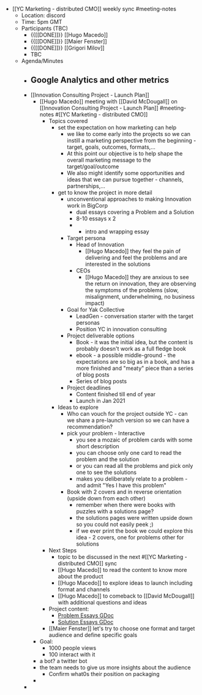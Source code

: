 - [[YC Marketing - distributed CMO]] weekly sync #meeting-notes
    - Location: discord 
    - Time: 5pm GMT 
    - Participants (TBC)
        - {{[[DONE]]}} [[Hugo Macedo]] 
        - {{[[DONE]]}} [[Maier Fenster]]
        - {{[[DONE]]}} [[Grigori Milov]]
        - TBC
    - Agenda/Minutes
        - Google Analytics and other metrics
            - 
        - [[Innovation Consulting Project - Launch Plan]]
            - [[Hugo Macedo]] meeting with [[David McDougall]] on [[Innovation Consulting Project - Launch Plan]] #meeting-notes #[[YC Marketing - distributed CMO]]
                - Topics covered
                    - set the expectation on how marketing can help
                        - we like to come early into the projects so we can instill a marketing perspective from the beginning - target, goals, outcomes, formats,...
                        - At this point our objective is to help shape the overall marketing message to the target/goal/outcome 
                        - We also might identify some opportunities and ideas that we can pursue together - channels, partnerships,...
                    - get to know the project in more detail
                        - unconventional approaches to making Innovation work in BigCorp
                            - dual essays covering a Problem and a Solution
                            - 8-10 essays x 2 
                            - + intro and wrapping essay
                        - Target persona 
                            - Head of Innovation
                                - [[Hugo Macedo]]  they feel the pain of delivering and feel the problems and are interested in the solutions
                            - CEOs
                                - [[Hugo Macedo]]  they are anxious to see the return on innovation, they are observing the symptoms of the problems (slow, misalignment, underwhelming, no business impact)
                        - Goal for Yak Collective 
                            - LeadGen - conversation starter with the target personas
                            - Position YC in innovation consulting
                        - Project deliverable options
                            - Book - it was the initial idea, but the content is probably doesn't work as a full fledge book
                            - ebook - a possible middle-ground - the expectations are so big as in a book,  and has a more finished and "meaty" piece than a series of blog posts
                            - Series of blog posts
                        - Project deadlines
                            - Content finished till end of year
                            - Launch in Jan 2021
                    - Ideas to explore
                        - Who can vouch for the project outside YC - can we share a pre-launch version so we can have a recommendation?
                        - pick your problem - Interactive 
                            - you see a mozaic of problem cards with some short description 
                            - you can choose only one card to read the problem and the solution
                            - or you can read all the problems and pick only one to see the solutions
                            - makes you deliberately relate to a problem - and admit "Yes I have this problem"
                        - Book with 2 covers and in reverse orientation (upside down from each other)
                            - remember when there were books with puzzles with a solutions page?
                            - the solutions pages were written upside down so you could not easily peek ;) 
                            - if we ever print the book we could explore this idea - 2 covers, one for problems other for solutions
                - Next Steps
                    - topic to be discussed in the next #[[YC Marketing - distributed CMO]] sync
                    - [[Hugo Macedo]] to read the content to know more about the product
                    - [[Hugo Macedo]] to explore ideas to launch including format and channels
                    - [[Hugo Macedo]] to comeback to [[David McDougall]] with additional questions and ideas
                - Project content:
                    - [Problem Essays GDoc](https://docs.google.com/document/d/1HtM1xP17PyqpLNxKWWMN5V6ixVGZaNAC-hn-ekVJbNk/)
                    - [Solution Essays GDoc](https://docs.google.com/document/d/1P63zQhOpJqZjC3L0gRo4v-WWtI2hfFGf6CpE7RnaYPU/)
                - [[Maier Fenster]] let's try to choose one format and target audience and define specific goals 
            - Goal:
                - 1000 people views
                - 100 interact with it
            - a bot? a twitter bot
            - the team needs to give us more insights about the audience
                - Confirm what0s their position on packaging 
            - 
        - 
